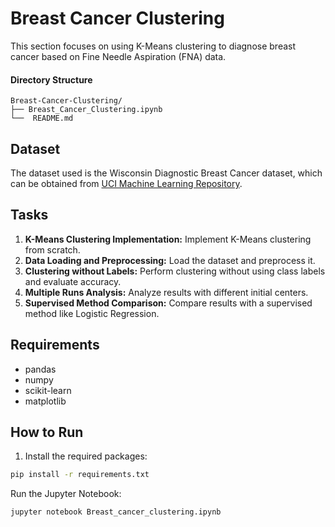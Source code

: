 
# Breast Cancer Clustering

This section focuses on using K-Means clustering to diagnose breast cancer based on Fine Needle Aspiration (FNA) data.

#### Directory Structure
```
Breast-Cancer-Clustering/
├── Breast_Cancer_Clustering.ipynb
└──  README.md
```
## Dataset

The dataset used is the Wisconsin Diagnostic Breast Cancer dataset, which can be obtained from [UCI Machine Learning Repository](https://archive.ics.uci.edu/ml/datasets/breast+cancer+wisconsin+(diagnostic)).

## Tasks

1. **K-Means Clustering Implementation:** Implement K-Means clustering from scratch.
2. **Data Loading and Preprocessing:** Load the dataset and preprocess it.
3. **Clustering without Labels:** Perform clustering without using class labels and evaluate accuracy.
4. **Multiple Runs Analysis:** Analyze results with different initial centers.
5. **Supervised Method Comparison:** Compare results with a supervised method like Logistic Regression.

## Requirements

- pandas
- numpy
- scikit-learn
- matplotlib

## How to Run

1. Install the required packages:
```bash
pip install -r requirements.txt
```
Run the Jupyter Notebook:
```bash
jupyter notebook Breast_cancer_clustering.ipynb
```
